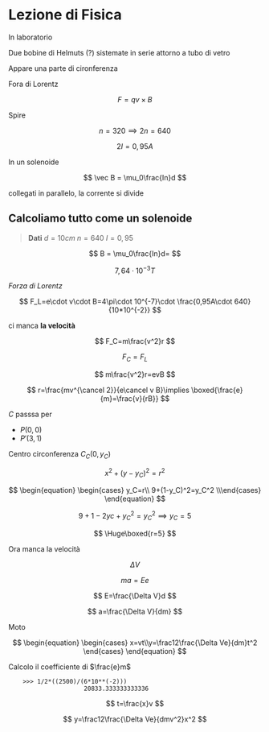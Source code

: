 # Lezione di Fisica

In laboratorio

Due bobine di Helmuts (?) sistemate in serie attorno a tubo di vetro

Appare una parte di cironferenza

Fora di Lorentz 

$$
F=qv\times B
$$

Spire

$$
n = 320\implies 2n = 640
$$


$$
2I=0,95A
$$

In un solenoide

$$
\vec B = \mu_0\frac{In}d
$$


collegati in parallelo, la corrente si divide

## Calcoliamo tutto come un solenoide

> **Dati**
> $d=10cm$
> $n = 640$
> $I=0,95$


$$
B = \mu_0\frac{In}d=
$$


$$
7,64\cdot 10^{-3}T
$$


_Forza di Lorentz_

$$
F_L=e\cdot v\cdot B=4\pi\cdot 10^{-7}\cdot \frac{0,95A\cdot 640}{10*10^{-2}}
$$

ci manca **la velocità**


$$
F_C=m\frac{v^2}r
$$


$$
F_C=F_L
$$

$$
m\frac{v^2}r=evB
$$

$$
r=\frac{mv^{\cancel 2}}{e\cancel v B}\implies \boxed{\frac{e}{m}=\frac{v}{rB}}
$$


$C$ passsa per
* $P(0,0)$
* $P'(3,1)$
 $%P''(5,2)$

Centro circonferenza $C_C(0,y_C)$

$$
x^2+(y-y_C)^2=r^2
$$


$$
\begin{equation} \begin{cases} y_C=r\\
9+(1-y_C)^2=y_C^2
\\\end{cases} \end{equation}
$$

$$
9+1-2yc+y_C^2=y_C^2\implies y_C=5
$$

$$
\Huge\boxed{r=5}
$$


Ora manca la velocità


$$
\Delta V
$$

$$
ma=Ee
$$

$$
E=\frac{\Delta V}d
$$

$$
a=\frac{\Delta V}{dm}
$$

Moto

$$
\begin{equation} \begin{cases} x=vt\\y=\frac12\frac{\Delta Ve}{dm}t^2 \end{cases} \end{equation}
$$


Calcolo il coefficiente di $\frac{e}m$

		>>> 1/2*((2500)/(6*10**(-2))) 
		                 20833.333333333336
$$
t=\frac{x}v
$$

$$
y=\frac12\frac{\Delta Ve}{dmv^2}x^2
$$


<!--stackedit_data:
eyJoaXN0b3J5IjpbMzQ4Njk1NDI3LDE4MjEyODQ0NiwxNzYzMz
g5NDldfQ==
-->